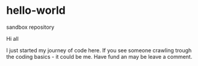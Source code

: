 # hello-world
sandbox repository

Hi all

I just started my journey of code here. If you see someone crawling trough the coding basics - it could be me.
Have fund an may be leave a comment.
